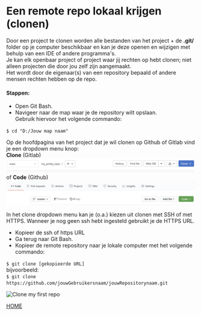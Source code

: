 # Een remote repo lokaal krijgen (clonen) 

Door een project te clonen worden alle bestanden van het project + de **.git/** folder op je computer beschikbaar en 
kan je deze openen en wijzigen met behulp van een IDE of andere programma's.   
Je kan elk openbaar project of project waar jij rechten op hebt clonen; niet alleen projecten die door jou zelf zijn aangemaakt.   
Het wordt door de eigenaar(s) van een repository bepaald of andere mensen rechten hebben op de repo.

#### Stappen:
- Open Git Bash.  
- Navigeer naar de map waar je de repository wilt opslaan.   
  Gebruik hiervoor het volgende commando:   
   
`$ cd "D:/Jouw map naam"`

Op de hoofdpagina van het project dat je wil clonen op Github of Gitlab vind je een 
dropdown menu knop:   
**Clone** (Gitlab)   
<img alt="Git areas" src="images/clone-knop-gitlab.png" width="600" />  
of **Code** (Github)    
<img alt="Git areas" src="images/clone-knop-github.png" width="600" />  

In het clone dropdown menu kan je (o.a.) kiezen uit clonen met SSH of met HTTPS. Wanneer je nog geen ssh hebt ingesteld 
gebruikt je de HTTPS URL.   

- Kopieer de ssh of https URL      
- Ga terug naar Git Bash.   
- Kopieer de remote repository naar je lokale computer met het volgende commando:   

`$ git clone [gekopieerde URL]`    
bijvoorbeeld:    
`$ git clone https://github.com/jouwGebruikersnaam/jouwRepositorynaam.git`   
   
   
<img alt="Clone my first repo" src="images/new-repo-clone.png" width="400" />

[HOME](./README.md)